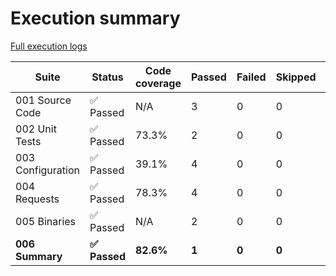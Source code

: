 # Execution summary

[Full execution logs](https://madworx.github.io/caddy-put-upload/results/6615064975/log.html)

| Suite | Status | Code coverage | Passed | Failed | Skipped | Time duration | Links |
| --- | --- | --- | --- | --- | --- | --- | --- |
| 001 Source Code | ✅ Passed | N/A | 3 | 0 | 0 | 102.107s |  |
| 002 Unit Tests | ✅ Passed | 73.3% | 2 | 0 | 0 | 18.991s | [Report](https://madworx.github.io/caddy-put-upload/results/6615064975/002_unit_tests.coverage.html), [Coverage](https://madworx.github.io/caddy-put-upload/results/6615064975/002_unit_tests.coverage) |
| 003 Configuration | ✅ Passed | 39.1% | 4 | 0 | 0 | 10.705s | [Report](https://madworx.github.io/caddy-put-upload/results/6615064975/003_configuration.coverage.html), [Coverage](https://madworx.github.io/caddy-put-upload/results/6615064975/003_configuration.coverage) |
| 004 Requests | ✅ Passed | 78.3% | 4 | 0 | 0 | 5.012s | [Report](https://madworx.github.io/caddy-put-upload/results/6615064975/004_requests.coverage.html), [Coverage](https://madworx.github.io/caddy-put-upload/results/6615064975/004_requests.coverage) |
| 005 Binaries | ✅ Passed | N/A | 2 | 0 | 0 | 199.279s |  |
| **006 Summary** | **✅ Passed** | **82.6%** | **1** | **0** | **0** | **1.023s** | **[Report](https://madworx.github.io/caddy-put-upload/results/6615064975/006_summary.coverage.html), [Coverage](https://madworx.github.io/caddy-put-upload/results/6615064975/006_summary.coverage)** |
